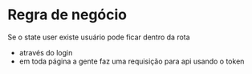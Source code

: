 # Regra de negócio

Se o state user existe usuário pode ficar dentro da rota

- através do login
- em toda página a gente faz uma requisição para api usando o token
